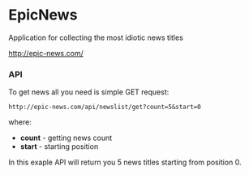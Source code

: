 # EpicNews
Application for collecting the most idiotic news titles

http://epic-news.com/

### API
To get news all you need is simple GET request:
```
http://epic-news.com/api/newslist/get?count=5&start=0
```
where: 
* **count** - getting news count
* **start** - starting position

In this exaple API will return you 5 news titles starting from position 0. 
